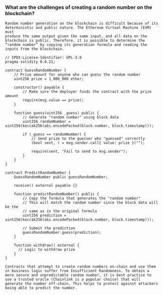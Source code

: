 ### What are the challenges of creating a random number on the blockchain?
    Random number generation on the blockchain is difficult because of its deterministic and public nature. The Ethereum Virtual Machine (EVM) must 
    produce the same output given the same input, and all data on the blockchain is public. Therefore, it is possible to determine the “random number” by copying its generation formula and reading the inputs from the blockchain.
```
// SPDX-License-Identifier: GPL-3.0
pragma solidity 0.8.21;

contract GuessRandomNumber {
    // Prize amount for anyone who can guess the random number
    uint256 prize = 1_000_000 ether;

    constructor() payable {
        // Make sure the deployer funds the contract with the prize amount
        require(msg.value == prize);
    }

    function guess(uint256 _guess) public {
        // Generate "random number" using block data
        uint256 randomNumber = uint256(keccak256(abi.encodePacked(block.number, block.timestamp)));

        if (_guess == randomNumber) {
            // Send prize to the guesser who "guessed" correctly
            (bool sent, ) = msg.sender.call{ value: prize }("");

            require(sent, "Fail to send to msg.sender");
        }
    }
}

contract PredictRandomNumber {
    GuessRandomNumber public guessRandomNumber;

    receive() external payable {}

    function predictRandomNumber() public {
        // Copy the formula that generates the "random number"
        // This will match the random number since the block data will be the
        // same as in the original formula
        uint256 prediction = uint256(keccak256(abi.encodePacked(block.number, block.timestamp)));
        
        // Submit the prediction
        guessRandomNumber.guess(prediction);
    }

    function withdraw() external {
      // Logic to withdraw prize
    }
}
```

    Contracts that attempt to create random numbers on-chain and use them in business logic suffer from Insufficient Randomness. To obtain a more secure and unpredictable random number, it is best practice to use a trusted oracle (Chainlink is a popular choice) that will generate the number off-chain. This helps to protect against attackers being able to predict the number.

